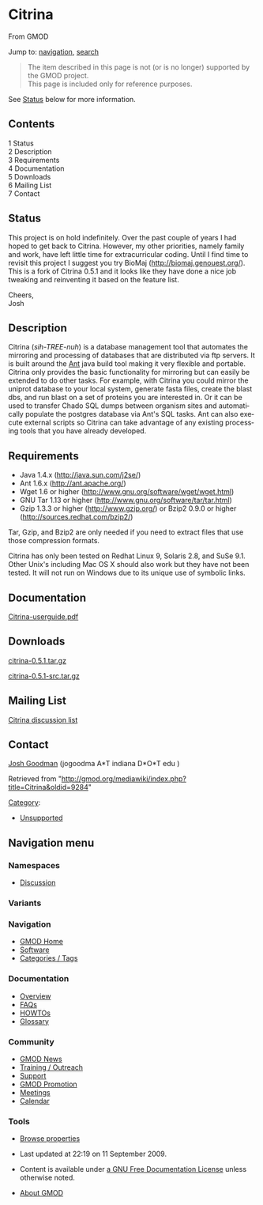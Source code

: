 <div id="mw-page-base" class="noprint">

</div>

<div id="mw-head-base" class="noprint">

</div>

<div id="content" class="mw-body" role="main">

<span id="top"></span>

<div id="mw-js-message" style="display:none;">

</div>



# <span dir="auto">Citrina</span>

<div id="bodyContent">

<div id="siteSub">

From GMOD

</div>

<div id="contentSub">

</div>

<div id="jump-to-nav" class="mw-jump">

Jump to: [navigation](#mw-navigation), [search](#p-search)

</div>

<div id="mw-content-text" class="mw-content-ltr" lang="en" dir="ltr">

> The item described in this page is not (or is no longer) supported by
> the GMOD project.  
> This page is included only for reference purposes.

See [Status](#Status) below for more information.

  

<div id="toc" class="toc">

<div id="toctitle">

## Contents

</div>

- [<span class="tocnumber">1</span>
  <span class="toctext">Status</span>](#Status)
- [<span class="tocnumber">2</span>
  <span class="toctext">Description</span>](#Description)
- [<span class="tocnumber">3</span>
  <span class="toctext">Requirements</span>](#Requirements)
- [<span class="tocnumber">4</span>
  <span class="toctext">Documentation</span>](#Documentation)
- [<span class="tocnumber">5</span>
  <span class="toctext">Downloads</span>](#Downloads)
- [<span class="tocnumber">6</span> <span class="toctext">Mailing
  List</span>](#Mailing_List)
- [<span class="tocnumber">7</span>
  <span class="toctext">Contact</span>](#Contact)

</div>

## <span id="Status" class="mw-headline">Status</span>

This project is on hold indefinitely. Over the past couple of years I
had hoped to get back to Citrina. However, my other priorities, namely
family and work, have left little time for extracurricular coding. Until
I find time to revisit this project I suggest you try BioMaj
(<a href="http://biomaj.genouest.org/" class="external free"
rel="nofollow">http://biomaj.genouest.org/</a>). This is a fork of
Citrina 0.5.1 and it looks like they have done a nice job tweaking and
reinventing it based on the feature list.

Cheers,  
Josh

## <span id="Description" class="mw-headline">Description</span>

Citrina (*sih-TREE-nuh*) is a database management tool that automates
the mirroring and processing of databases that are distributed via ftp
servers. It is built around the
<a href="http://en.wikipedia.org/wiki/Ant" class="extiw"
title="wp:Ant">Ant</a> java build tool making it very flexible and
portable. Citrina only provides the basic functionality for mirroring
but can easily be extended to do other tasks. For example, with Citrina
you could mirror the uniprot database to your local system, generate
fasta files, create the blast dbs, and run blast on a set of proteins
you are interested in. Or it can be used to transfer Chado SQL dumps
between organism sites and automatically populate the postgres database
via Ant's SQL tasks. Ant can also execute external scripts so Citrina
can take advantage of any existing processing tools that you have
already developed.

  

## <span id="Requirements" class="mw-headline">Requirements</span>

- Java 1.4.x (<a href="http://java.sun.com/j2se/" class="external free"
  rel="nofollow">http://java.sun.com/j2se/</a>)
- Ant 1.6.x (<a href="http://ant.apache.org" class="external text"
  rel="nofollow">http://ant.apache.org/</a>)
- Wget 1.6 or higher
  (<a href="http://www.gnu.org/software/wget/wget.html"
  class="external free"
  rel="nofollow">http://www.gnu.org/software/wget/wget.html</a>)
- GNU Tar 1.13 or higher
  (<a href="http://www.gnu.org/software/tar/tar.html" class="external free"
  rel="nofollow">http://www.gnu.org/software/tar/tar.html</a>)
- Gzip 1.3.3 or higher
  (<a href="http://www.gzip.org/" class="external free"
  rel="nofollow">http://www.gzip.org/</a>) or Bzip2 0.9.0 or higher
  (<a href="http://sources.redhat.com/bzip2/" class="external free"
  rel="nofollow">http://sources.redhat.com/bzip2/</a>)

Tar, Gzip, and Bzip2 are only needed if you need to extract files that
use those compression formats.

Citrina has only been tested on Redhat Linux 9, Solaris 2.8, and SuSe
9.1. Other Unix's including Mac OS X should also work but they have not
been tested. It will not run on Windows due to its unique use of
symbolic links.

  

## <span id="Documentation" class="mw-headline">Documentation</span>

<a href="https://raw.githubusercontent.com/GMOD/gmod.github.io/main/mediawiki/images/3/3b/Citrina-userguide.pdf"
class="internal" title="Citrina-userguide.pdf">Citrina-userguide.pdf</a>

  

## <span id="Downloads" class="mw-headline">Downloads</span>

<a
href="http://prdownloads.sourceforge.net/gmod/citrina-0.5.1.tar.gz?download"
class="external text" rel="nofollow">citrina-0.5.1.tar.gz</a>

<a
href="http://prdownloads.sourceforge.net/gmod/citrina-0.5.1-src.tar.gz?download"
class="external text" rel="nofollow">citrina-0.5.1-src.tar.gz</a>

  

## <span id="Mailing_List" class="mw-headline">Mailing List</span>

<a
href="http://sourceforge.net/mailarchive/forum.php?forum=gmod-citrina"
class="external text" rel="nofollow">Citrina discussion list</a>

  

## <span id="Contact" class="mw-headline">Contact</span>

[Josh Goodman](User%3AJogoodma "User%3AJogoodma") (jogoodma A\*T indiana
D\*O\*T edu )

</div>

<div class="printfooter">

Retrieved from
"<http://gmod.org/mediawiki/index.php?title=Citrina&oldid=9284>"

</div>

<div id="catlinks" class="catlinks">

<div id="mw-normal-catlinks" class="mw-normal-catlinks">

[Category](Special%3ACategories "Special%3ACategories"):

- [Unsupported](Category%3AUnsupported "Category%3AUnsupported")

</div>

</div>

<div class="visualClear">

</div>

</div>

</div>

<div id="mw-navigation">

## Navigation menu

<div id="mw-head">



<div id="left-navigation">

<div id="p-namespaces" class="vectorTabs" role="navigation"
aria-labelledby="p-namespaces-label">

### Namespaces


- <span id="ca-talk"><a
  href="http://gmod.org/mediawiki/index.php?title=Talk:Citrina&amp;action=edit&amp;redlink=1"
  accesskey="t"
  title="Discussion about the content page [t]">Discussion</a></span>

</div>

<div id="p-variants" class="vectorMenu emptyPortlet" role="navigation"
aria-labelledby="p-variants-label">

### 

### Variants[](#)

<div class="menu">

</div>

</div>

</div>





</div>

</div>

</div>

<div id="mw-panel">

<div id="p-logo" role="banner">

<a href="Main_Page"
style="background-image: url(../images/GMOD-cogs.png);"
title="Visit the main page"></a>

</div>

<div id="p-Navigation" class="portal" role="navigation"
aria-labelledby="p-Navigation-label">

### Navigation

<div class="body">

- <span id="n-GMOD-Home">[GMOD Home](Main_Page)</span>
- <span id="n-Software">[Software](GMOD_Components)</span>
- <span id="n-Categories-.2F-Tags">[Categories /
  Tags](Categories)</span>

</div>

</div>

<div id="p-Documentation" class="portal" role="navigation"
aria-labelledby="p-Documentation-label">

### Documentation

<div class="body">

- <span id="n-Overview">[Overview](Overview)</span>
- <span id="n-FAQs">[FAQs](Category%3AFAQ)</span>
- <span id="n-HOWTOs">[HOWTOs](Category%3AHOWTO)</span>
- <span id="n-Glossary">[Glossary](Glossary)</span>

</div>

</div>

<div id="p-Community" class="portal" role="navigation"
aria-labelledby="p-Community-label">

### Community

<div class="body">

- <span id="n-GMOD-News">[GMOD News](GMOD_News)</span>
- <span id="n-Training-.2F-Outreach">[Training /
  Outreach](Training_and_Outreach)</span>
- <span id="n-Support">[Support](Support)</span>
- <span id="n-GMOD-Promotion">[GMOD Promotion](GMOD_Promotion)</span>
- <span id="n-Meetings">[Meetings](Meetings)</span>
- <span id="n-Calendar">[Calendar](Calendar)</span>

</div>

</div>

<div id="p-tb" class="portal" role="navigation"
aria-labelledby="p-tb-label">

### Tools

<div class="body">


- <span id="t-smwbrowselink"><a href="Special%3ABrowse/Citrina" rel="smw-browse">Browse properties</a></span>


</div>

</div>

</div>

</div>

<div id="footer" role="contentinfo">

- <span id="footer-info-lastmod">Last updated at 22:19 on 11 September
  2009.</span>
<!-- - <span id="footer-info-viewcount">32,999 page views.</span> -->
- <span id="footer-info-copyright">Content is available under
  <a href="http://www.gnu.org/licenses/fdl-1.3.html" class="external"
  rel="nofollow">a GNU Free Documentation License</a> unless otherwise
  noted.</span>

<!-- -->

- <span id="footer-places-about">[About
  GMOD](GMOD%3AAbout "GMOD%3AAbout")</span>

<!-- -->






</div>
